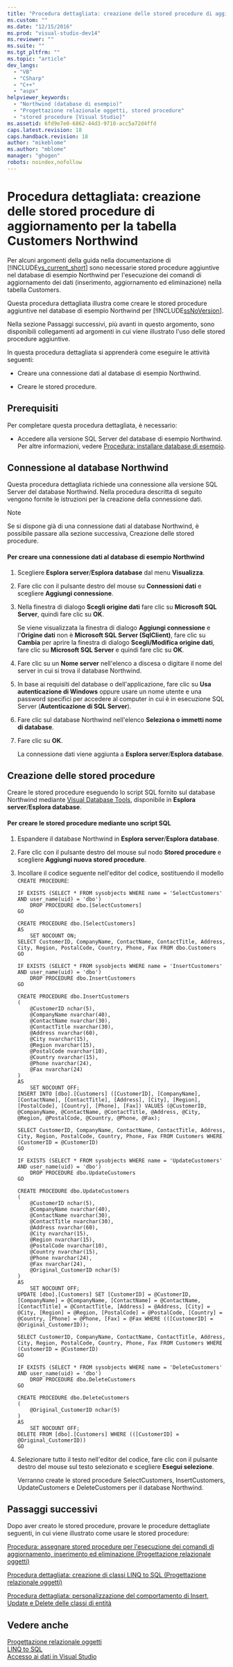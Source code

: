 ```yaml
---
title: "Procedura dettagliata: creazione delle stored procedure di aggiornamento per la tabella Customers Northwind | Microsoft Docs"
ms.custom: ""
ms.date: "12/15/2016"
ms.prod: "visual-studio-dev14"
ms.reviewer: ""
ms.suite: ""
ms.tgt_pltfrm: ""
ms.topic: "article"
dev_langs: 
  - "VB"
  - "CSharp"
  - "C++"
  - "aspx"
helpviewer_keywords: 
  - "Northwind (database di esempio)"
  - "Progettazione relazionale oggetti, stored procedure"
  - "stored procedure [Visual Studio]"
ms.assetid: 6fd9e7e0-6862-44d3-9710-acc5a72d4ffd
caps.latest.revision: 18
caps.handback.revision: 18
author: "mikeblome"
ms.author: "mblome"
manager: "ghogen"
robots: noindex,nofollow
---
```

# Procedura dettagliata: creazione delle stored procedure di aggiornamento per la tabella Customers Northwind
Per alcuni argomenti della guida nella documentazione di [!INCLUDE[vs_current_short](../code-quality/includes/vs_current_short_md.md)] sono necessarie stored procedure aggiuntive nel database di esempio Northwind per l'esecuzione dei comandi di aggiornamento dei dati \(inserimento, aggiornamento ed eliminazione\) nella tabella Customers.  
  
 Questa procedura dettagliata illustra come creare le stored procedure aggiuntive nel database di esempio Northwind per [!INCLUDE[ssNoVersion](../data-tools/includes/ssnoversion_md.md)].  
  
 Nella sezione Passaggi successivi, più avanti in questo argomento, sono disponibili collegamenti ad argomenti in cui viene illustrato l'uso delle stored procedure aggiuntive.  
  
 In questa procedura dettagliata si apprenderà come eseguire le attività seguenti:  
  
-   Creare una connessione dati al database di esempio Northwind.  
  
-   Creare le stored procedure.  
  
## Prerequisiti  
 Per completare questa procedura dettagliata, è necessario:  
  
-   Accedere alla versione SQL Server del database di esempio Northwind.  Per altre informazioni, vedere [Procedura: installare database di esempio](../data-tools/how-to-install-sample-databases.md).  
  
## Connessione al database Northwind  
 Questa procedura dettagliata richiede una connessione alla versione SQL Server del database Northwind.  Nella procedura descritta di seguito vengono fornite le istruzioni per la creazione della connessione dati.  
  
> [!NOTE]
>  Se si dispone già di una connessione dati al database Northwind, è possibile passare alla sezione successiva, Creazione delle stored procedure.  
  
#### Per creare una connessione dati al database di esempio Northwind  
  
1.  Scegliere **Esplora server**\/**Esplora database** dal menu **Visualizza**.  
  
2.  Fare clic con il pulsante destro del mouse su **Connessioni dati** e scegliere **Aggiungi connessione**.  
  
3.  Nella finestra di dialogo **Scegli origine dati** fare clic su **Microsoft SQL Server**, quindi fare clic su **OK**.  
  
     Se viene visualizzata la finestra di dialogo **Aggiungi connessione** e l'**Origine dati** non è **Microsoft SQL Server \(SqlClient\)**, fare clic su **Cambia** per aprire la finestra di dialogo **Scegli\/Modifica origine dati**, fare clic su **Microsoft SQL Server** e quindi fare clic su **OK**.  
  
4.  Fare clic su un **Nome server** nell'elenco a discesa o digitare il nome del server in cui si trova il database Northwind.  
  
5.  In base ai requisiti del database o dell'applicazione, fare clic su **Usa autenticazione di Windows** oppure usare un nome utente e una password specifici per accedere al computer in cui è in esecuzione SQL Server \(**Autenticazione di SQL Server**\).  
  
6.  Fare clic sul database Northwind nell'elenco **Seleziona o immetti nome di database**.  
  
7.  Fare clic su **OK**.  
  
     La connessione dati viene aggiunta a **Esplora server**\/**Esplora database**.  
  
## Creazione delle stored procedure  
 Creare le stored procedure eseguendo lo script SQL fornito sul database Northwind mediante [Visual Database Tools](http://msdn.microsoft.com/it-it/6b145922-2f00-47db-befc-bf351b4809a1), disponibile in **Esplora server**\/**Esplora database**.  
  
#### Per creare le stored procedure mediante uno script SQL  
  
1.  Espandere il database Northwind in **Esplora server**\/**Esplora database**.  
  
2.  Fare clic con il pulsante destro del mouse sul nodo **Stored procedure** e scegliere **Aggiungi nuova stored procedure**.  
  
3.  Incollare il codice seguente nell'editor del codice, sostituendo il modello `CREATE PROCEDURE`:  
  
    ```  
    IF EXISTS (SELECT * FROM sysobjects WHERE name = 'SelectCustomers' AND user_name(uid) = 'dbo')  
        DROP PROCEDURE dbo.[SelectCustomers]  
    GO  
  
    CREATE PROCEDURE dbo.[SelectCustomers]  
    AS  
        SET NOCOUNT ON;  
    SELECT CustomerID, CompanyName, ContactName, ContactTitle, Address, City, Region, PostalCode, Country, Phone, Fax FROM dbo.Customers  
    GO  
  
    IF EXISTS (SELECT * FROM sysobjects WHERE name = 'InsertCustomers' AND user_name(uid) = 'dbo')  
        DROP PROCEDURE dbo.InsertCustomers  
    GO  
  
    CREATE PROCEDURE dbo.InsertCustomers  
    (  
        @CustomerID nchar(5),  
        @CompanyName nvarchar(40),  
        @ContactName nvarchar(30),  
        @ContactTitle nvarchar(30),  
        @Address nvarchar(60),  
        @City nvarchar(15),  
        @Region nvarchar(15),  
        @PostalCode nvarchar(10),  
        @Country nvarchar(15),  
        @Phone nvarchar(24),  
        @Fax nvarchar(24)  
    )  
    AS  
        SET NOCOUNT OFF;  
    INSERT INTO [dbo].[Customers] ([CustomerID], [CompanyName], [ContactName], [ContactTitle], [Address], [City], [Region], [PostalCode], [Country], [Phone], [Fax]) VALUES (@CustomerID, @CompanyName, @ContactName, @ContactTitle, @Address, @City, @Region, @PostalCode, @Country, @Phone, @Fax);  
  
    SELECT CustomerID, CompanyName, ContactName, ContactTitle, Address, City, Region, PostalCode, Country, Phone, Fax FROM Customers WHERE (CustomerID = @CustomerID)  
    GO  
  
    IF EXISTS (SELECT * FROM sysobjects WHERE name = 'UpdateCustomers' AND user_name(uid) = 'dbo')  
        DROP PROCEDURE dbo.UpdateCustomers  
    GO  
  
    CREATE PROCEDURE dbo.UpdateCustomers  
    (  
        @CustomerID nchar(5),  
        @CompanyName nvarchar(40),  
        @ContactName nvarchar(30),  
        @ContactTitle nvarchar(30),  
        @Address nvarchar(60),  
        @City nvarchar(15),  
        @Region nvarchar(15),  
        @PostalCode nvarchar(10),  
        @Country nvarchar(15),  
        @Phone nvarchar(24),  
        @Fax nvarchar(24),  
        @Original_CustomerID nchar(5)  
    )  
    AS  
        SET NOCOUNT OFF;  
    UPDATE [dbo].[Customers] SET [CustomerID] = @CustomerID, [CompanyName] = @CompanyName, [ContactName] = @ContactName, [ContactTitle] = @ContactTitle, [Address] = @Address, [City] = @City, [Region] = @Region, [PostalCode] = @PostalCode, [Country] = @Country, [Phone] = @Phone, [Fax] = @Fax WHERE (([CustomerID] = @Original_CustomerID));  
  
    SELECT CustomerID, CompanyName, ContactName, ContactTitle, Address, City, Region, PostalCode, Country, Phone, Fax FROM Customers WHERE (CustomerID = @CustomerID)  
    GO  
  
    IF EXISTS (SELECT * FROM sysobjects WHERE name = 'DeleteCustomers' AND user_name(uid) = 'dbo')  
        DROP PROCEDURE dbo.DeleteCustomers  
    GO  
  
    CREATE PROCEDURE dbo.DeleteCustomers  
    (  
        @Original_CustomerID nchar(5)  
    )  
    AS  
        SET NOCOUNT OFF;  
    DELETE FROM [dbo].[Customers] WHERE (([CustomerID] = @Original_CustomerID))  
    GO  
    ```  
  
4.  Selezionare tutto il testo nell'editor del codice, fare clic con il pulsante destro del mouse sul testo selezionato e scegliere **Esegui selezione**.  
  
     Verranno create le stored procedure SelectCustomers, InsertCustomers, UpdateCustomers e DeleteCustomers per il database Northwind.  
  
## Passaggi successivi  
 Dopo aver creato le stored procedure, provare le procedure dettagliate seguenti, in cui viene illustrato come usare le stored procedure:  
  
 [Procedura: assegnare stored procedure per l'esecuzione dei comandi di aggiornamento, inserimento ed eliminazione \(Progettazione relazionale oggetti\)](../data-tools/how-to-assign-stored-procedures-to-perform-updates-inserts-and-deletes-o-r-designer.md)  
  
 [Procedura dettagliata: creazione di classi LINQ to SQL \(Progettazione relazionale oggetti\)](../Topic/Walkthrough:%20Creating%20LINQ%20to%20SQL%20Classes%20\(O-R%20Designer\).md)  
  
 [Procedura dettagliata: personalizzazione del comportamento di Insert, Update e Delete delle classi di entità](../data-tools/walkthrough-customizing-the-insert-update-and-delete-behavior-of-entity-classes.md)  
  
## Vedere anche  
 [Progettazione relazionale oggetti](../data-tools/linq-to-sql-tools-in-visual-studio2.md)   
 [LINQ to SQL](../Topic/LINQ%20to%20SQL.md)   
 [Accesso ai dati in Visual Studio](../data-tools/accessing-data-in-visual-studio.md)